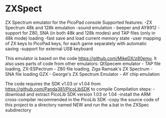 # ZXSpect
ZX Spectrum emulator for the PicoPad console
Supported features:
-ZX Spectrum 48k and 128k emulation
-sound emulation - beeper and AY8912
-support for Z80, SNA (in both 48k and 128k modes) and TAP files (only in 48k mode) loading
-fast save and load current memory state
-user mapping of ZX keys to PicoPad keys, for each game separately with automatic saving
-support for external USB keyboard

This emulator is based on the code https://github.com/MikeDX/z80emu.
It also uses parts of code from other emulators:
QtSpecem emulator - TAP file loading,
ZX-ESPectrum - Z80 file loading,
Ziga Ramsak's ZX Spectrum - SNA file loading
GZX - George's ZX Spectrum Emulator - AY chip emulation

The code requires the SDK v1.03 or v1.04 from https://github.com/Panda381/PicoLibSDK to compile
Compilation steps:
-download and extract PicoLib SDK version 1.03 or 1.04
-install the ARM cross-compiler recommended in the PicoLib SDK
-copy the source code of this project to a directory named NEW and run the a.bat in the ZXSpec subdirectory
